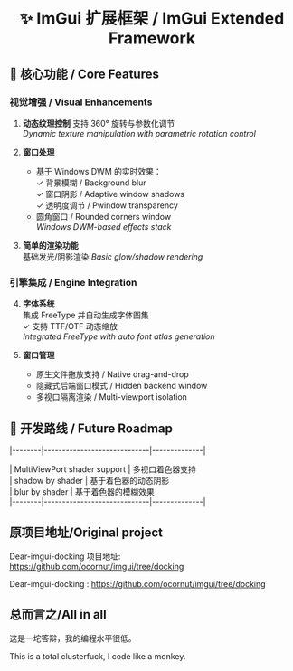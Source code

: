 <!-- 动态徽章区/Animated Badges -->
<h1 align="center">✨ ImGui 扩展框架 / ImGui Extended Framework</h1>


## 🚀 核心功能 / Core Features

### 视觉增强 / Visual Enhancements
1. ​**动态纹理控制** 
   支持 360° 旋转与参数化调节  
   *Dynamic texture manipulation with parametric rotation control*

2. ​**窗口处理**  
   - 基于 Windows DWM 的实时效果：  
     ✓ 背景模糊 / Background blur  
     ✓ 窗口阴影 / Adaptive window shadows  
     ✓ 透明度调节 / Pwindow transparency  
   - 圆角窗口 / Rounded corners window  
   *Windows DWM-based effects stack*

3. ​**简单的渲染功能**  
   基础发光/阴影渲染
   *Basic glow/shadow rendering*

### 引擎集成 / Engine Integration
4. ​**字体系统**  
   集成 FreeType 并自动生成字体图集  
   ✓ 支持 TTF/OTF 动态缩放  
   *Integrated FreeType with auto font atlas generation*

5. ​**窗口管理**  
   - 原生文件拖放支持 / Native drag-and-drop  
   - 隐藏式后端窗口模式 / Hidden backend window  
   - 多视口隔离渲染 / Multi-viewport isolation  

## 🔮 开发路线 / Future Roadmap

|--------|-----------------------------|--------------|

|  MultiViewPort shader support        | 多视口着色器支持             
|  shadow by shader                    | 基于着色器的动态阴影        
|  blur by shader                      | 基于着色器的模糊效果          
|--------|-----------------------------|--------------|

## 原项目地址/Original project
Dear-imgui-docking 项目地址: https://github.com/ocornut/imgui/tree/docking

Dear-imgui-docking : https://github.com/ocornut/imgui/tree/docking

## 总而言之/All in all
这是一坨答辩，我的编程水平很低。

This is a total clusterfuck, I code like a monkey.
